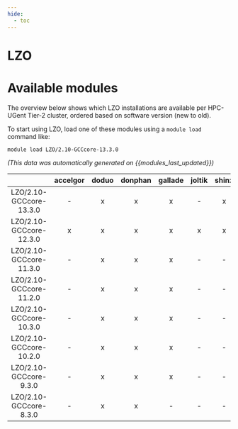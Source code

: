 ```yaml
---
hide:
  - toc
---
```


LZO
===

# Available modules


The overview below shows which LZO installations are available per HPC-UGent Tier-2 cluster, ordered based on software version (new to old).

To start using LZO, load one of these modules using a `module load` command like:

```shell
module load LZO/2.10-GCCcore-13.3.0
```

*(This data was automatically generated on {{modules_last_updated}})*  

| |accelgor|doduo|donphan|gallade|joltik|shinx|skitty|
| :---: | :---: | :---: | :---: | :---: | :---: | :---: | :---: |
|LZO/2.10-GCCcore-13.3.0|-|x|x|x|-|x|x|
|LZO/2.10-GCCcore-12.3.0|x|x|x|x|x|x|x|
|LZO/2.10-GCCcore-11.3.0|-|x|x|x|-|-|-|
|LZO/2.10-GCCcore-11.2.0|-|x|x|x|-|-|-|
|LZO/2.10-GCCcore-10.3.0|-|x|x|x|-|-|-|
|LZO/2.10-GCCcore-10.2.0|-|x|x|x|-|-|-|
|LZO/2.10-GCCcore-9.3.0|-|x|x|x|-|-|-|
|LZO/2.10-GCCcore-8.3.0|-|x|x|-|-|-|-|
